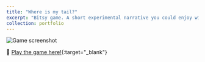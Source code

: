 ```yaml
---
title: "Where is my tail?"
excerpt: "Bitsy game. A short experimental narrative you could enjoy with a cup of tea. It's about wandering, remembering, and warm pixels."
collection: portfolio
---
```


<img src="/portfolio/images/p2.png" alt="Game screenshot" style="max-width: 100%;">

🫧 [Play the game here!](https://pers-0.github.io/Portfolio/_pages/where_s_my_tail__pg_a_kitten_wak.html){:target="_blank"}
